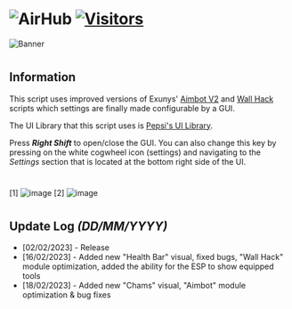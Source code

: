 # ![AirHub](https://user-images.githubusercontent.com/76539058/216460149-e769db5c-cd6e-4b16-9c76-94bf88c0a3bb.png) [![Visitors](https://visitor-badge.laobi.icu/badge?page_id=Exunys.AirHub&right_color=purple)](https://github.com/Exunys/AirHub)
![Banner](https://user-images.githubusercontent.com/76539058/216463182-fe248740-3aca-4ec4-853e-028ec6b6b71b.png)
#
## Information
This script uses improved versions of Exunys' [Aimbot V2](https://github.com/Exunys/Aimbot-V2) and [Wall Hack](https://github.com/Exunys/Wall-Hack) scripts which settings are finally made configurable by a GUI.

The UI Library that this script uses is [Pepsi's UI Library](https://v3rmillion.net/showthread.php?tid=1139856).

Press ***Right Shift*** to open/close the GUI. You can also change this key by pressing on the white cogwheel icon (settings) and navigating to the *Settings* section that is located at the bottom right side of the UI.

#
[1]  ![image](https://user-images.githubusercontent.com/76539058/216461749-8de58ff3-4c6c-4ebf-b91b-0330d5d20782.png) [2]  ![image](https://user-images.githubusercontent.com/76539058/216462036-03bab9fa-6a52-445f-a328-93f17def81e4.png)
#
## Update Log *(DD/MM/YYYY)*
- [02/02/2023] - Release
- [16/02/2023] - Added new "Health Bar" visual, fixed bugs, "Wall Hack" module optimization, added the ability for the ESP to show equipped tools
- [18/02/2023] - Added new "Chams" visual, "Aimbot" module optimization & bug fixes
